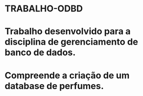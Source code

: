 # TRABALHO-ODBD
# Trabalho desenvolvido para a disciplina de gerenciamento de banco de dados.
# Compreende a criação de um database de perfumes.

